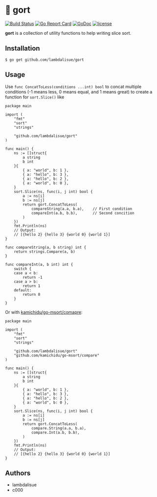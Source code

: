 # 🐐 gort
[![Build Status](https://travis-ci.com/lambdalisue/gort.svg?branch=master)](https://travis-ci.com/lambdalisue/gort)
[![Go Report Card](https://goreportcard.com/badge/github.com/lambdalisue/gort)](https://goreportcard.com/report/github.com/lambdalisue/gort) 
[![GoDoc](https://godoc.org/github.com/lambdalisue/gort?status.svg)](https://godoc.org/github.com/lambdalisue/gort)
[![license](https://img.shields.io/badge/license-MIT-4183c4.svg)](https://github.com/lambdalisue/gort/blob/master/LICENSE)

**gort** is a collection of utility functions to help writing slice sort.

## Installation

```
$ go get github.com/lambdalisue/gort
```

## Usage

Use `func ConcatToLess(conditions ...int) bool` to concat multiple conditions (-1 means less, 0 means equal, and 1 means great) to create a function for `sort.Slice()` like

```
package main

import (
	"fmt"
	"sort"
	"strings"

	"github.com/lambdalisue/gort"
)

func main() {
	ns := []struct{
		a string
		b int
	}{
		{ a: "world", b: 1 },
		{ a: "hello", b: 3 },
		{ a: "hello", b: 2 },
		{ a: "world", b: 0 },
	}
	sort.Slice(ns, func(i, j int) bool {
		a := ns[i]
		b := ns[j]
		return gort.ConcatToLess(
			compareString(a.a, b.a),    // First condition
			compareInt(a.b, b.b),       // Second concition
		)
	})
	fmt.Println(ns)
	// Output:
	// [{hello 2} {hello 3} {world 0} {world 1}]
}

func compareString(a, b string) int {
	return strings.Compare(a, b)
}

func compareInt(a, b int) int {
	switch {
	case a < b:
		return -1
	case a > b:
		return 1
	default:
		return 0
	}
}
```

Or with [kamichidu/go-msort/comapre](https://godoc.org/github.com/kamichidu/go-msort/compare):

```
package main

import (
	"fmt"
	"sort"
	"strings"

	"github.com/lambdalisue/gort"
	"github.com/kamichidu/go-msort/compare"
)

func main() {
	ns := []struct{
		a string
		b int
	}{
		{ a: "world", b: 1 },
		{ a: "hello", b: 3 },
		{ a: "hello", b: 2 },
		{ a: "world", b: 0 },
	}
	sort.Slice(ns, func(i, j int) bool {
		a := ns[i]
		b := ns[j]
		return gort.ConcatToLess(
			compare.String(a.a, b.a),
			compare.Int(a.b, b.b),
		)
	})
	fmt.Println(ns)
	// Output:
	// [{hello 2} {hello 3} {world 0} {world 1}]
}
```

## Authors

- lambdalisue
- c000
